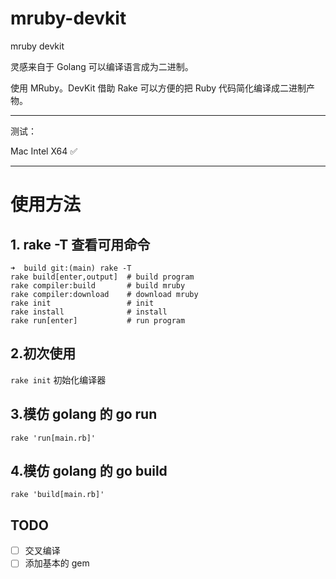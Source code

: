 # mruby-devkit

mruby devkit

灵感来自于 Golang 可以编译语言成为二进制。

使用 MRuby。DevKit 借助 Rake 可以方便的把 Ruby 代码简化编译成二进制产物。

---

测试：

Mac Intel X64 ✅

---

# 使用方法

## 1. rake -T 查看可用命令

```
➜  build git:(main) rake -T
rake build[enter,output]  # build program
rake compiler:build       # build mruby
rake compiler:download    # download mruby
rake init                 # init
rake install              # install
rake run[enter]           # run program
```

## 2.初次使用

`rake init` 初始化编译器

## 3.模仿 golang 的 go run

`rake 'run[main.rb]'`

## 4.模仿 golang 的 go build

`rake 'build[main.rb]'`

## TODO

- [ ] 交叉编译
- [ ] 添加基本的 gem

